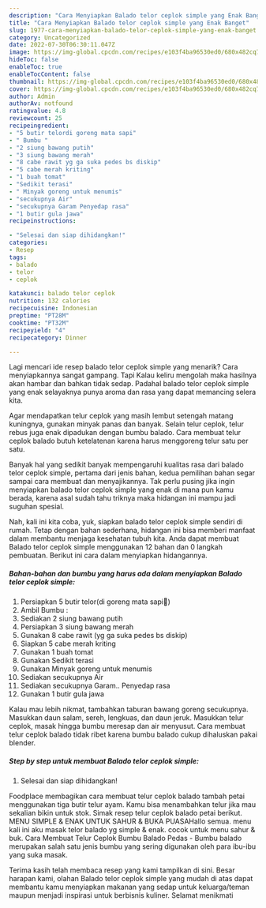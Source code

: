 ```yaml
---
description: "Cara Menyiapkan Balado telor ceplok simple yang Enak Banget"
title: "Cara Menyiapkan Balado telor ceplok simple yang Enak Banget"
slug: 1977-cara-menyiapkan-balado-telor-ceplok-simple-yang-enak-banget
category: Uncategorized
date: 2022-07-30T06:30:11.047Z
image: https://img-global.cpcdn.com/recipes/e103f4ba96530ed0/680x482cq70/balado-telor-ceplok-simple-foto-resep-utama.jpg
hideToc: false
enableToc: true
enableTocContent: false
thumbnail: https://img-global.cpcdn.com/recipes/e103f4ba96530ed0/680x482cq70/balado-telor-ceplok-simple-foto-resep-utama.jpg
cover: https://img-global.cpcdn.com/recipes/e103f4ba96530ed0/680x482cq70/balado-telor-ceplok-simple-foto-resep-utama.jpg
author: Admin
authorAv: notfound
ratingvalue: 4.8
reviewcount: 25
recipeingredient:
- "5 butir telordi goreng mata sapi"
- " Bumbu "
- "2 siung bawang putih"
- "3 siung bawang merah"
- "8 cabe rawit yg ga suka pedes bs diskip"
- "5 cabe merah kriting"
- "1 buah tomat"
- "Sedikit terasi"
- " Minyak goreng untuk menumis"
- "secukupnya Air"
- "secukupnya Garam Penyedap rasa"
- "1 butir gula jawa"
recipeinstructions:

- "Selesai dan siap dihidangkan!"
categories:
- Resep
tags:
- balado
- telor
- ceplok

katakunci: balado telor ceplok 
nutrition: 132 calories
recipecuisine: Indonesian
preptime: "PT28M"
cooktime: "PT32M"
recipeyield: "4"
recipecategory: Dinner

---
```



Lagi mencari ide resep balado telor ceplok simple yang menarik? Cara menyiapkannya sangat gampang. Tapi Kalau keliru mengolah maka hasilnya akan hambar dan bahkan tidak sedap. Padahal balado telor ceplok simple yang enak selayaknya punya aroma dan rasa yang dapat memancing selera kita.


Agar mendapatkan telur ceplok yang masih lembut setengah matang kuningnya, gunakan minyak panas dan banyak. Selain telur ceplok, telur rebus juga enak dipadukan dengan bumbu balado. Cara membuat telur ceplok balado butuh ketelatenan karena harus menggoreng telur satu per satu.

Banyak hal yang sedikit banyak mempengaruhi kualitas rasa dari balado telor ceplok simple, pertama dari jenis bahan, kedua pemilihan bahan segar sampai cara membuat dan menyajikannya. Tak perlu pusing jika ingin menyiapkan balado telor ceplok simple yang enak di mana pun kamu berada, karena asal sudah tahu triknya maka hidangan ini mampu jadi suguhan spesial.


Nah, kali ini kita coba, yuk, siapkan balado telor ceplok simple sendiri di rumah. Tetap dengan bahan sederhana, hidangan ini bisa memberi manfaat dalam membantu menjaga kesehatan tubuh kita. Anda dapat membuat Balado telor ceplok simple menggunakan 12 bahan dan 0 langkah pembuatan. Berikut ini cara dalam menyiapkan hidangannya.

<!--inarticleads1-->

##### Bahan-bahan dan bumbu yang harus ada dalam menyiapkan Balado telor ceplok simple:

1. Persiapkan 5 butir telor(di goreng mata sapi🍳)
1. Ambil  Bumbu :
1. Sediakan 2 siung bawang putih
1. Persiapkan 3 siung bawang merah
1. Gunakan 8 cabe rawit (yg ga suka pedes bs diskip)
1. Siapkan 5 cabe merah kriting
1. Gunakan 1 buah tomat
1. Gunakan Sedikit terasi
1. Gunakan  Minyak goreng untuk menumis
1. Sediakan secukupnya Air
1. Sediakan secukupnya Garam.. Penyedap rasa
1. Gunakan 1 butir gula jawa


Kalau mau lebih nikmat, tambahkan taburan bawang goreng secukupnya. Masukkan daun salam, sereh, lengkuas, dan daun jeruk. Masukkan telur ceplok, masak hingga bumbu meresap dan air menyusut. Cara membuat telur ceplok balado tidak ribet karena bumbu balado cukup dihaluskan pakai blender. 

<!--inarticleads2-->

##### Step by step untuk membuat Balado telor ceplok simple:


1. Selesai dan siap dihidangkan!

Foodplace membagikan cara membuat telur ceplok balado tambah petai menggunakan tiga butir telur ayam. Kamu bisa menambahkan telur jika mau sekalian bikin untuk stok. Simak resep telur ceplok balado petai berikut. MENU SIMPLE &amp; ENAK UNTUK SAHUR &amp; BUKA PUASAHallo semua. menu kali ini aku masak telor balado yg simple &amp; enak. cocok untuk menu sahur &amp; buk. Cara Membuat Telur Ceplok Bumbu Balado Pedas - Bumbu balado merupakan salah satu jenis bumbu yang sering digunakan oleh para ibu-ibu yang suka masak. 

Terima kasih telah membaca resep yang kami tampilkan di sini. Besar harapan kami, olahan Balado telor ceplok simple yang mudah di atas dapat membantu kamu menyiapkan makanan yang sedap untuk keluarga/teman maupun menjadi inspirasi untuk berbisnis kuliner. Selamat menikmati
